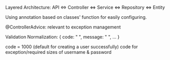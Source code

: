 Layered Architecture: API <=> Controller <=> Service <=> Repository <=> Entity

Using annotation based on classes' function for easily configuring.

@ControllerAdvice: relevant to exception management

Validation Normalization:
{
    code: " ",
    message: " ",
    ...
}

code = 1000 (default for creating a user successfully)
code for exception/required sizes of username & password 
